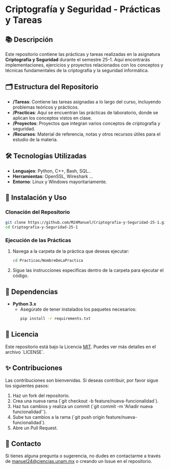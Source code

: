 # Criptografía y Seguridad - Prácticas y Tareas

## 📚 Descripción

Este repositorio contiene las prácticas y tareas realizadas en la asignatura **Criptografía y Seguridad** durante el semestre 25-1. Aquí encontrarás implementaciones, ejercicios y proyectos relacionados con los conceptos y técnicas fundamentales de la criptografía y la seguridad informática.

## 🗂 Estructura del Repositorio

- **/Tareas**: Contiene las tareas asignadas a lo largo del curso, incluyendo problemas teóricos y prácticos.
- **/Practicas**: Aquí se encuentran las prácticas de laboratorio, donde se aplican los conceptos vistos en clase.
- **/Proyectos**: Proyectos que integran varios conceptos de criptografía y seguridad.
- **/Recursos**: Material de referencia, notas y otros recursos útiles para el estudio de la materia.

## 🛠 Tecnologías Utilizadas

- **Lenguajes**: Python, C++, Bash, SQL..
- **Herramientas**: OpenSSL, Wireshark ...
- **Entorno**: Linux y Windows mayoritariamente.

## 🚀 Instalación y Uso

### Clonación del Repositorio

```bash
git clone https://github.com/M24Manuel/Criptografia-y-Seguridad-25-1.git
cd Criptografia-y-Seguridad-25-1
```

### Ejecución de las Prácticas

1. Navega a la carpeta de la práctica que deseas ejecutar:
   ```bash
   cd Practicas/NombreDeLaPractica
   ```
2. Sigue las instrucciones específicas dentro de la carpeta para ejecutar el código.

## 🔧 Dependencias

- **Python 3.x**
  - Asegúrate de tener instalados los paquetes necesarios:
    ```bash
    pip install -r requirements.txt
    ```


## 📄 Licencia

Este repositorio está bajo la Licencia [MIT](./LICENSE). Puedes ver más detalles en el archivo \`LICENSE\`.

## ✨ Contribuciones

Las contribuciones son bienvenidas. Si deseas contribuir, por favor sigue los siguientes pasos:

1. Haz un fork del repositorio.
2. Crea una nueva rama (\`git checkout -b feature/nueva-funcionalidad\`).
3. Haz tus cambios y realiza un commit (\`git commit -m 'Añadir nueva funcionalidad'\`).
4. Sube tus cambios a la rama (\`git push origin feature/nueva-funcionalidad\`).
5. Abre un Pull Request.

## 📧 Contacto

Si tienes alguna pregunta o sugerencia, no dudes en contactarme a través de manuel24@ciencias.unam.mx o creando un Issue en el repositorio.
